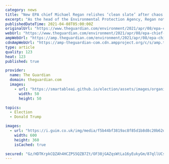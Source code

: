 ```yaml
---
category: news
title: "New EPA chief Michael Regan relishes ‘clean slate’ after chaos of Trump era"
excerpt: "As the head of the Environmental Protection Agency, Regan not only has to grapple with the unfolding cataclysm of the climate crisis, he must do so at the helm of a traumatized, shrunken institution still reeling from the chaos of the Donald Trump era."
publishedDateTime: 2021-04-08T05:00:00Z
originalUrl: "https://www.theguardian.com/environment/2021/apr/08/epa-chief-michael-regan-trump-climate-crisis"
webUrl: "https://www.theguardian.com/environment/2021/apr/08/epa-chief-michael-regan-trump-climate-crisis"
ampWebUrl: "https://amp.theguardian.com/environment/2021/apr/08/epa-chief-michael-regan-trump-climate-crisis"
cdnAmpWebUrl: "https://amp-theguardian-com.cdn.ampproject.org/c/s/amp.theguardian.com/environment/2021/apr/08/epa-chief-michael-regan-trump-climate-crisis"
type: article
quality: 123
heat: 123
published: true

provider:
  name: The Guardian
  domain: theguardian.com
  images:
    - url: "https://smartableai.github.io/election/assets/images/organizations/theguardian.com-50x50.jpg"
      width: 50
      height: 50

topics:
  - Election
  - Donald Trump

images:
  - url: "https://i.guim.co.uk/img/media/f5b44bf3819ac8f85d1b8d8c20b62dad1cf25287/0_26_3573_2144/master/3573.jpg?width=300&quality=45&auto=format&fit=max&dpr=2&s=f1057de51843b32fde507bf1ac27e51d"
    width: 600
    height: 360
    isCached: true

secured: "Gz/HDTKrpkCQZAh4HCZPS5QZB7Zt/OF38jGAZqsWtLa16yEukyGm/87qllUCsBgexgzkkwdg5zkmYowV2birJTWFsLRu53xvKC/dlikZ/VIcm+z126qa8G0AlhfiF0UZN+AkEZb1IrkoKpJHpWjBsrNU8A2JGRxHRI9rMLlBF8S/cOiuq0TXg/oqpxjeCfZG7E1RBkvlqHNE2ZhFk/DjrrMkTKuUeLSKnvFDZrpUcFsPv+zqvzq8oWYi4N+5qeSkpjBuKRaGxTbCT+95zVlxvENqMllLiGrCt2qO1UN1gxFO1pd+M7SFaid8YAI0pYLExYquoN6i70zEB3WAHr12Lx3lAnnFjnQQcAqnWoCKXrs=;iia6OGNbOo4SydaCLD2Q+Q=="
---
```


